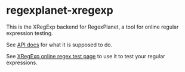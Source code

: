 # regexplanet-xregexp

This is the XRegExp backend for RegexPlanet, a tool for online regular expression testing.

See [API docs](http://www.regexplanet.com/support/api.html) for what it is supposed to do.

See [XRegExp online regex test page](http://www.regexplanet.com/advanced/xregexp/index.html) to use it to test your regular expressions.
